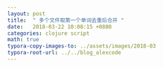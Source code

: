 ```yaml
---
layout: post
title:  " 多个文件取第一个单词去重后合并 "
date:   2018-03-22 10:08:15 +0800
categories: clojure script
math: true
typora-copy-images-to: ../assets/images/2018-03
typora-root-url: ../../blog_alexcode
---
```





<script src="https://gist.github.com/foxlog/e1308b85b060271ce490c75a2e802f08.js"></script>